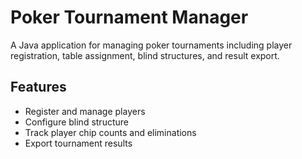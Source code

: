 # Poker Tournament Manager

A Java application for managing poker tournaments including player registration, table assignment, blind structures, and result export.

## Features
- Register and manage players
- Configure blind structure
- Track player chip counts and eliminations
- Export tournament results
